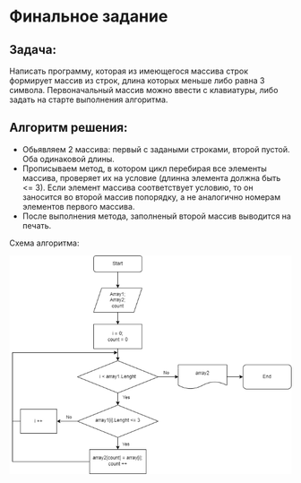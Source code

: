 # Финальное задание #

## Задача: ##
Написать программу, которая из имеющегося массива строк формирует массив из строк, длина которых меньше либо равна 3 символа. Первоначальный массив можно ввести с клавиатуры, либо задать на старте выполнения алгоритма.

## Алгоритм решения: ##
- Обьявляем 2 массива: первый с задаными строками, второй пустой. Оба одинаковой длины.
- Прописываем метод, в котором цикл перебирая все элементы массива, проверяет их на условие (длинна элемента должна быть <= 3). Если элемент массива соответствует условию, то он заносится во второй массив попорядку, а не аналогично номерам элементов первого массива.
- После выполнения метода, заполненый второй массив выводится на печать.

Схема алгоритма:

![Scheme](FinalTaskScheme.png)
